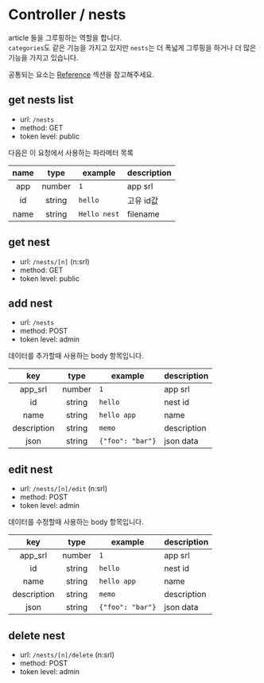 # Controller / nests

article 들을 그루핑하는 역할을 합니다.  
`categories`도 같은 기능을 가지고 있지만 `nests`는 더 폭넓게 그루핑을 하거나 더 많은 기능을 가지고 있습니다.

공통되는 요소는 [Reference](https://github.com/redgoose-dev/goose-api/tree/master/controller#reference) 섹션을 참고해주세요.

## get nests list
- url: `/nests`
- method: GET
- token level: public

다음은 이 요청에서 사용하는 파라메터 목록

| name | type | example | description |
|:---:|:---:|---|---|
| app | number | `1` | app srl |
| id | string | `hello` | 고유 id값 |
| name | string | `Hello nest` | filename |

## get nest
- url: `/nests/[n]` (n:srl)
- method: GET
- token level: public

## add nest
- url: `/nests`
- method: POST
- token level: admin

데이터를 추가할때 사용하는 body 항목입니다.

| key | type | example | description |
|:---:|:---:|---|---|
| app_srl | number | `1` | app srl |
| id | string | `hello` | nest id |
| name | string | `hello app` | name |
| description | string | `memo` | description |
| json | string | `{"foo": "bar"}` | json data |

## edit nest
- url: `/nests/[n]/edit` (n:srl)
- method: POST
- token level: admin

데이터를 수정할때 사용하는 body 항목입니다.

| key | type | example | description |
|:---:|:---:|---|---|
| app_srl | number | `1` | app srl |
| id | string | `hello` | nest id |
| name | string | `hello app` | name |
| description | string | `memo` | description |
| json | string | `{"foo": "bar"}` | json data |

## delete nest
- url: `/nests/[n]/delete` (n:srl)
- method: POST
- token level: admin